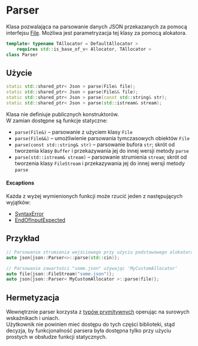 # Parser

Klasa pozwalająca na parsowanie danych JSON przekazanych za pomocą interfejsu [File](./File.md).
Możliwa jest parametryzacja tej klasy za pomocą alokatora.

```cpp
template< typename TAllocator = DefaultAllocator >  
    requires std::is_base_of_v< Allocator, TAllocator >  
class Parser
```

## Użycie

```cpp
static std::shared_ptr< Json > parse(File& file);  
static std::shared_ptr< Json > parse(File&& file);  
static std::shared_ptr< Json > parse(const std::string& str);  
static std::shared_ptr< Json > parse(std::istream& stream);
```

Klasa nie definiuje publicznych konstruktorów.  
W zamian dostępne są funkcje statyczne:

- `parse(File&)` – parsowanie z użyciem klasy `File`
- `parse(File&&)` – umożliwienie parsowania tymczasowych obiektów `File`
- `parse(const std::string& str)` – parsowanie bufora `str`; skrót od tworzenia klasy `Buffer` i przekazywania jej do innej wersji metody `parse`
- `parse(std::istream& stream)` – parsowanie strumienia `stream`; skrót od tworzenia klasy `FileStream` i przekazywania jej do innej wersji metody `parse`

#### Excaptions

Każda z wyżej wymienionych funkcji może rzucić jeden z następujących wyjątków:

- [SyntaxError](../Exceptions/SyntaxError.md)
- [EndOfInputExpected](../Exceptions/EndOfInputExpected.md)

## Przykład

```cpp
// Parsowanie strumienia wejściowego przy użyciu podstawowego alokatora
auto json{json::Parser<>::parse(std::cin)};

// Parsowanie zawartości "some.json" używając 'MyCustomAllocator'
auto file{json::FileStream("some.json")};
auto json{json::Parser< MyCustomAllocator >::parse(file)};
```


## Hermetyzacja

Wewnętrznie parser korzysta z [typów prymitywnych](../PrimTypes/PrimVariant.md) operując na surowych wskaźnikach i uniach.  
Użytkownik nie powinien mieć dostępu do tych części biblioteki, stąd decyzja, by funkcjonalność parsera była dostępna tylko przy użyciu prostych w obsłudze funkcji statycznych.